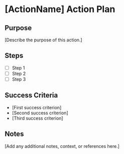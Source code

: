 # [ActionName] Action Plan

## Purpose

[Describe the purpose of this action.]

## Steps

- [ ] Step 1
- [ ] Step 2
- [ ] Step 3

## Success Criteria

- [First success criterion]
- [Second success criterion]
- [Third success criterion]

## Notes

[Add any additional notes, context, or references here.]
